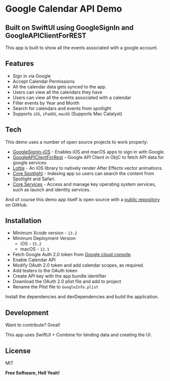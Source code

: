 # Google Calendar API Demo
## Built on SwiftUI using GoogleSignIn and GoogleAPIClientForREST

This app is built to show all the events associated with a google account.

## Features

- Sign in via Google
- Accept Calendar Permissions
- All the calendar data gets synced to the app.
- Users can view all the calendars they have
- Users can view all the events associated with a calendar
- Filter events by Year and Month
- Search for calendars and events from spotlight
- Supports `iOS`, `iPadOS`, `macOS` (Supports Mac Catalyst)

## Tech

This demo uses a number of open source projects to work properly:

- [GoogleSignIn-iOS](https://github.com/google/GoogleSignIn-iOS) - Enables iOS and macOS apps to sign in with Google.
- [GoogleAPIClientForRest](https://github.com/google/google-api-objectivec-client-for-rest) - Google API Client in ObjC to fetch API data for google services
- [Lottie](https://github.com/airbnb/lottie-ios) - An iOS library to natively render After Effects vector animations.
- [Core Spotlight](https://developer.apple.com/documentation/corespotlight) - Indexing app so users can search the content from Spotlight and Safari.
- [Core Services](https://developer.apple.com/documentation/coreservices/) - Access and manage key operating system services, such as launch and identity services.

And of course this demo app itself is open source with a [public repository](https://github.com/ipratikk-work/Google-Calendar-API-Demo/) on GitHub.

## Installation

- Minimum Xcode version - `13.2`
- Minimum Deployment Version
    - iOS - `15.2`
    - macOS - `12.1`
- Fetch Google Auth 2.0 token from [Google cloud console](https://console.cloud.google.com/apis/credentials).
- Enable Calendar API
- Modify OAuth 2.0 token and add calendar scopes, as required.
- Add testers to the OAuth token
- Create API key with the app bundle identifier
- Download the OAuth 2.0 plist file and add to project
- Rename the Plist file to `GoogleInfo.plist`

Install the dependencies and devDependencies and build the application.

## Development

Want to contribute? Great!

This app uses SwiftUI + Combine for binding data and creating the UI.

## License

MIT

**Free Software, Hell Yeah!**
